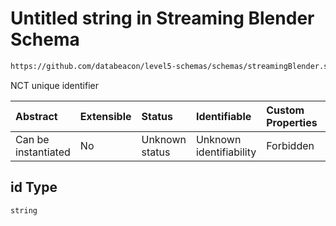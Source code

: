 # Untitled string in Streaming Blender Schema

```txt
https://github.com/databeacon/level5-schemas/schemas/streamingBlender.schema.json#/properties/nct/properties/id
```

NCT unique identifier

| Abstract            | Extensible | Status         | Identifiable            | Custom Properties | Additional Properties | Access Restrictions | Defined In                                                                                      |
| :------------------ | :--------- | :------------- | :---------------------- | :---------------- | :-------------------- | :------------------ | :---------------------------------------------------------------------------------------------- |
| Can be instantiated | No         | Unknown status | Unknown identifiability | Forbidden         | Allowed               | none                | [streamingBlender.schema.json\*](../../out/streamingBlender.schema.json "open original schema") |

## id Type

`string`
